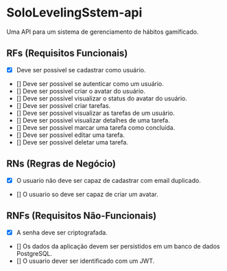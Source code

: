 # SoloLevelingSstem-api
Uma API para um sistema de gerenciamento de hábitos gamificado.

## RFs (Requisitos Funcionais)

- [x] Deve ser possivel se cadastrar como usuário.
- [] Deve ser possivel se autenticar como um usuário.
- [] Deve ser possivel criar o avatar do usuário.
- [] Deve ser possivel visualizar o status do avatar do usuário.
- [] Deve ser possivel criar tarefas.
- [] Deve ser possivel visualizar as tarefas de um usuário.
- [] Deve ser possivel visualizar detalhes de uma tarefa.
- [] Deve ser possivel marcar uma tarefa como concluída.
- [] Deve ser possivel editar uma tarefa.
- [] Deve ser possivel deletar uma tarefa.

## RNs (Regras de Negócio)

- [x] O usuario não deve ser capaz de cadastrar com email duplicado.
- [] O usuario so deve ser capaz de criar um avatar.

## RNFs (Requisitos Não-Funcionais)

- [x] A senha deve ser criptografada.
- [] Os dados da aplicação devem ser persistidos em um banco de dados PostgreSQL.
- [] O usuario dever ser identificado com um JWT.
